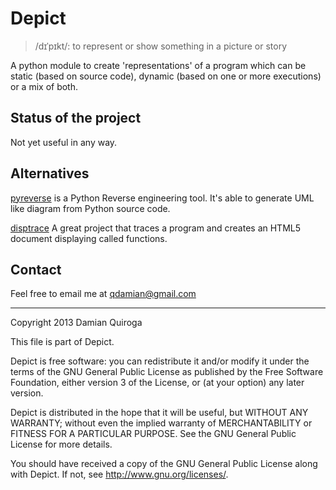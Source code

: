 Depict
======

> /dɪˈpɪkt/: to represent or show something in a picture or story

A python module to create 'representations' of a program which can be static (based on source code), dynamic (based on one or more executions) or a mix of both.

Status of the project
---------------------

Not yet useful in any way.

Alternatives
------------

[pyreverse](http://www.logilab.org/2560) is a Python Reverse engineering tool. It's able to generate UML like diagram from Python source code.

[disptrace](https://github.com/atsuoishimoto/disptrace "disptrace") A great project that traces a program and creates an HTML5 document displaying called functions.

Contact
-------

Feel free to email me at qdamian@gmail.com

---

Copyright 2013 Damian Quiroga

This file is part of Depict.

Depict is free software: you can redistribute it and/or modify
it under the terms of the GNU General Public License as published by
the Free Software Foundation, either version 3 of the License, or
(at your option) any later version.

Depict is distributed in the hope that it will be useful,
but WITHOUT ANY WARRANTY; without even the implied warranty of
MERCHANTABILITY or FITNESS FOR A PARTICULAR PURPOSE.  See the
GNU General Public License for more details.

You should have received a copy of the GNU General Public License
along with Depict.  If not, see <http://www.gnu.org/licenses/>.
